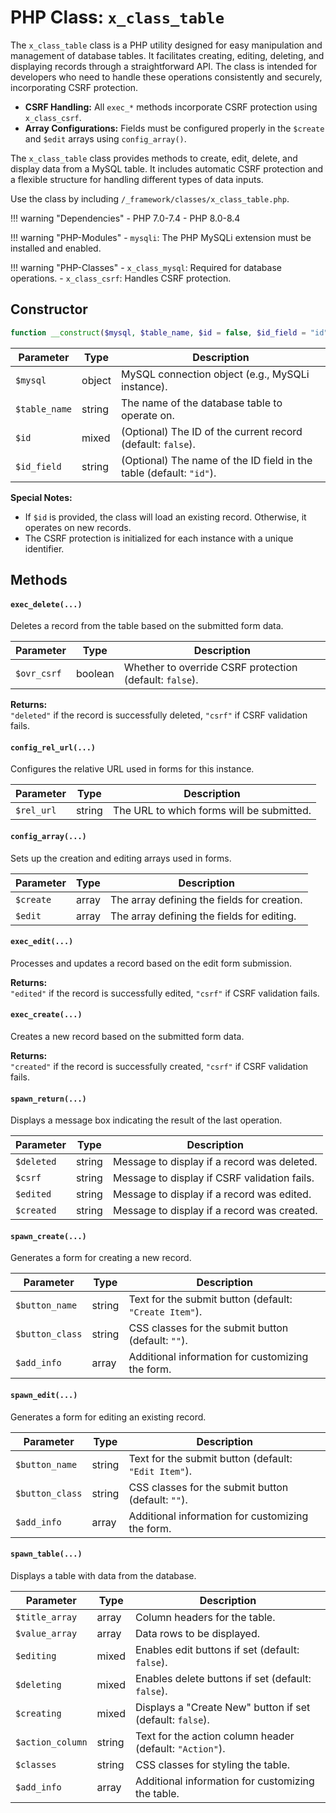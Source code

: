 # PHP Class: `x_class_table` 

The `x_class_table` class is a PHP utility designed for easy manipulation and management of database tables. It facilitates creating, editing, deleting, and displaying records through a straightforward API. The class is intended for developers who need to handle these operations consistently and securely, incorporating CSRF protection.

- **CSRF Handling:** All `exec_*` methods incorporate CSRF protection using `x_class_csrf`.  
- **Array Configurations:** Fields must be configured properly in the `$create` and `$edit` arrays using `config_array()`.  

The `x_class_table` class provides methods to create, edit, delete, and display data from a MySQL table. It includes automatic CSRF protection and a flexible structure for handling different types of data inputs.

Use the class by including `/_framework/classes/x_class_table.php`.

!!! warning "Dependencies"
	- PHP 7.0-7.4
	- PHP 8.0-8.4
	
!!! warning "PHP-Modules"
	- `mysqli`: The PHP MySQLi extension must be installed and enabled.  

!!! warning "PHP-Classes"
	- `x_class_mysql`: Required for database operations.
	- `x_class_csrf`: Handles CSRF protection.

## Constructor

```php
function __construct($mysql, $table_name, $id = false, $id_field = "id")
```

| Parameter  | Type   | Description                                               |
|------------|--------|-----------------------------------------------------------|
| `$mysql`   | object | MySQL connection object (e.g., MySQLi instance).          |
| `$table_name` | string | The name of the database table to operate on.             |
| `$id`      | mixed  | (Optional) The ID of the current record (default: `false`).|
| `$id_field`| string | (Optional) The name of the ID field in the table (default: `"id"`). |

**Special Notes:**
- If `$id` is provided, the class will load an existing record. Otherwise, it operates on new records.
- The CSRF protection is initialized for each instance with a unique identifier.

## Methods

#### `exec_delete(...)`

Deletes a record from the table based on the submitted form data.

| Parameter     | Type    | Description                                      |
|---------------|---------|--------------------------------------------------|
| `$ovr_csrf`   | boolean | Whether to override CSRF protection (default: `false`). |

**Returns:**  
`"deleted"` if the record is successfully deleted, `"csrf"` if CSRF validation fails.


#### `config_rel_url(...)`

Configures the relative URL used in forms for this instance.

| Parameter  | Type   | Description                                   |
|------------|--------|-----------------------------------------------|
| `$rel_url` | string | The URL to which forms will be submitted.     |


#### `config_array(...)`

Sets up the creation and editing arrays used in forms.

| Parameter  | Type    | Description                                           |
|------------|---------|-------------------------------------------------------|
| `$create`  | array   | The array defining the fields for creation.           |
| `$edit`    | array   | The array defining the fields for editing.            |


#### `exec_edit(...)`

Processes and updates a record based on the edit form submission.

**Returns:**  
`"edited"` if the record is successfully edited, `"csrf"` if CSRF validation fails.


#### `exec_create(...)`

Creates a new record based on the submitted form data.

**Returns:**  
`"created"` if the record is successfully created, `"csrf"` if CSRF validation fails.


#### `spawn_return(...)`

Displays a message box indicating the result of the last operation.

| Parameter  | Type   | Description                                    |
|------------|--------|------------------------------------------------|
| `$deleted` | string | Message to display if a record was deleted.    |
| `$csrf`    | string | Message to display if CSRF validation fails.   |
| `$edited`  | string | Message to display if a record was edited.     |
| `$created` | string | Message to display if a record was created.    |

#### `spawn_create(...)`

Generates a form for creating a new record.

| Parameter      | Type    | Description                                          |
|----------------|---------|------------------------------------------------------|
| `$button_name` | string  | Text for the submit button (default: `"Create Item"`). |
| `$button_class`| string  | CSS classes for the submit button (default: `""`).   |
| `$add_info`    | array   | Additional information for customizing the form.     |


#### `spawn_edit(...)`

Generates a form for editing an existing record.

| Parameter      | Type    | Description                                          |
|----------------|---------|------------------------------------------------------|
| `$button_name` | string  | Text for the submit button (default: `"Edit Item"`). |
| `$button_class`| string  | CSS classes for the submit button (default: `""`).   |
| `$add_info`    | array   | Additional information for customizing the form.     |


#### `spawn_table(...)`

Displays a table with data from the database.

| Parameter      | Type    | Description                                                |
|----------------|---------|------------------------------------------------------------|
| `$title_array` | array   | Column headers for the table.                              |
| `$value_array` | array   | Data rows to be displayed.                                 |
| `$editing`     | mixed   | Enables edit buttons if set (default: `false`).            |
| `$deleting`    | mixed   | Enables delete buttons if set (default: `false`).          |
| `$creating`    | mixed   | Displays a "Create New" button if set (default: `false`).  |
| `$action_column` | string | Text for the action column header (default: `"Action"`).   |
| `$classes`     | string  | CSS classes for styling the table.                         |
| `$add_info`    | array   | Additional information for customizing the table.          |
